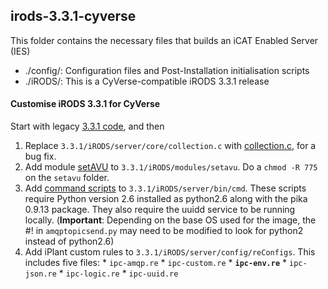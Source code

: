 ## irods-3.3.1-cyverse

This folder contains the necessary files that builds an iCAT Enabled Server (IES)
- ./config/: Configuration files and Post-Installation initialisation scripts
- ./iRODS/: This is a CyVerse-compatible iRODS 3.3.1 release

#### Customise iRODS 3.3.1 for CyVerse
Start with legacy [3.3.1 code](https://github.com/irods/irods-legacy/releases/tag/3.3.1), and then
1. Replace `3.3.1/iRODS/server/core/collection.c` with [collection.c](https://github.com/iPlantCollaborativeOpenSource/irods4-upgrade-env/blob/master/base-3.3.1/collection.c), for a bug fix.
2. Add module [setAVU](https://github.com/cyverse/irods-setavu-mod) to `3.3.1/iRODS/modules/setavu`. Do a `chmod -R 775` on the `setavu` folder.
3. Add [command scripts](https://github.com/cyverse/irods-cmd-scripts) to `3.3.1/iRODS/server/bin/cmd`. These scripts require Python version 2.6 installed as python2.6 along with the pika 0.9.13 package. They also require the uuidd service to be running locally.
(**Important**: Depending on the base OS used for the image, the #! in `amqptopicsend.py` may need to be modified to look for python2 instead of python2.6)
4. Add iPlant custom rules to `3.3.1/iRODS/server/config/reConfigs`. This includes five files:
			* `ipc-amqp.re`
			* `ipc-custom.re`
			* **`ipc-env.re`**
			* `ipc-json.re`
			* `ipc-logic.re`
			* `ipc-uuid.re`